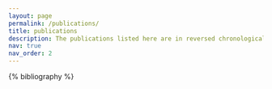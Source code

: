 ```yaml
---
layout: page
permalink: /publications/
title: publications
description: The publications listed here are in reversed chronological order, if you have further questions about any of my publications or want to talk about some specific publication, please reach out to me.
nav: true
nav_order: 2
---
```


<!-- _pages/publications.md -->
<div class="publications">

{% bibliography %}

</div>
